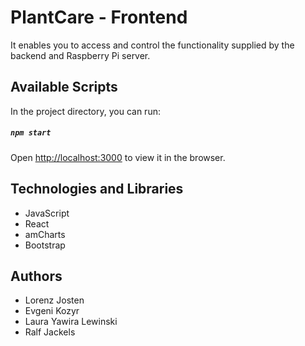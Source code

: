 # PlantCare - Frontend

It enables you to access and control the functionality supplied by the backend and Raspberry Pi server.

## Available Scripts

In the project directory, you can run:

##### `npm start`

Open [http://localhost:3000](http://localhost:3000) to view it in the browser.


## Technologies and Libraries

- JavaScript
- React 
- amCharts 
- Bootstrap


## Authors

- Lorenz Josten
- Evgeni Kozyr
- Laura Yawira Lewinski
- Ralf Jackels



